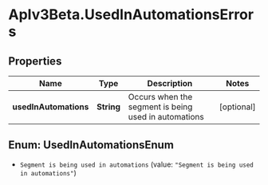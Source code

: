 # ApIv3Beta.UsedInAutomationsErrors

## Properties

Name | Type | Description | Notes
------------ | ------------- | ------------- | -------------
**usedInAutomations** | **String** | Occurs when the segment is being used in automations | [optional] 



## Enum: UsedInAutomationsEnum


* `Segment is being used in automations` (value: `"Segment is being used in automations"`)




